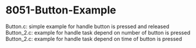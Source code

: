 # 8051-Button-Example
Button.c: simple example for handle button is pressed and released
Button_2.c: example for handle task depend on number of button is pressed
Button_2.c: example for handle task depend on time of button is pressed
